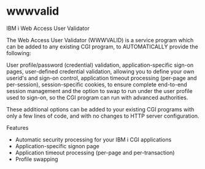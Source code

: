 # wwwvalid
IBM i Web Access User Validator

The Web Access User Validator (WWWVALID) is a service program which can be added to any existing CGI program, to AUTOMATICALLY provide the following:

User profile/password (credential) validation, application-specific sign-on pages, user-defined credential validation, allowing you to define your own userid's and sign-on control, application timeout processing (per-page and per-session), session-specific cookies, to ensure complete end-to-end session management and the option to swap to run under the user profile used to sign-on, so the CGI program can run with advanced authorities.

These additional options can be added to your existing CGI programs with only a few lines of code, and with no changes to HTTP server configuration.

Features
* Automatic security processing for your IBM i CGI applications
* Application-specific signon page
* Application timeout processing (per-page and per-transaction)
* Profile swapping
